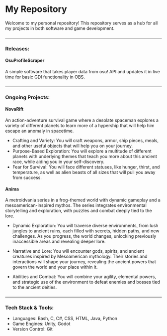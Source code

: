 # My Repository

Welcome to my personal repository! This repository serves as a hub for all my projects in both software and game development.
###
---
### Releases:

#### **OsuProfileScraper**
A simple software that takes player data from osu! API and updates it in live time for basic GDI functionality in OBS.

###
---

### Ongoing Projects:

#### **NovaRift**
An action-adventure survival game where a desolate spaceman explores a variety of different planets to learn more of a hypership that will help him escape an anomaly in spacetime.

- Crafting and Variety: You will craft weapons, armor, ship pieces, meals, and other useful objects that will help you on your journey.
- Purpose-Based Exploration: You will explore a multitude of different planets with underlying themes that teach you more about this ancient race, while aiding you in your self-discovery.
- Fear for Survival: You will face different statuses, like hunger, thirst, and temperature, as well as alien beasts of all sizes that will pull you away from success.
  
#### **Anima**
A metroidvania series in a frog-themed world with dynamic gameplay and a
mesoamerican-inspired mythos. The series integrates environmental storytelling and exploration, with puzzles and combat deeply tied to the lore.

- Dynamic Exploration: You will traverse diverse environments, from lush jungles to ancient ruins, each filled with secrets, hidden paths, and new challenges. As you progress, the world changes, unlocking previously inaccessible areas and revealing deeper lore.

- Narrative and Lore: You will encounter gods, spirits, and ancient creatures inspired by Mesoamerican mythology. Their stories and interactions will shape your journey, revealing the ancient powers that govern the world and your place within it.

- Abilities and Combat: You will combine your agility, elemental powers, and strategic use of the environment to defeat enemies and bosses tied to the ancient deities.


###
---

### Tech Stack & Tools:
- Languages: Bash, C, C#, CSS, HTML, Java, Python
- Game Engines: Unity, Godot
- Version Control: Git
